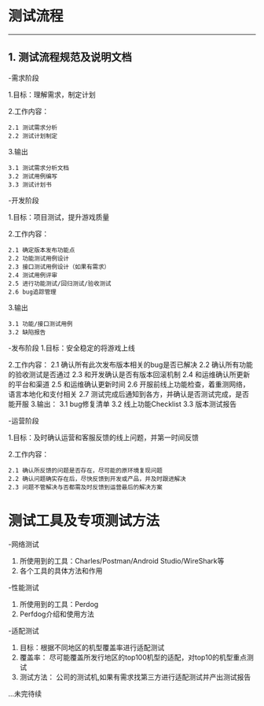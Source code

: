 # 测试流程
----
## 1. 测试流程规范及说明文档
-需求阶段

  1.目标：理解需求，制定计划
  
  2.工作内容：
  
    2.1 测试需求分析
    2.2 测试计划制定
    
  3.输出
  
    3.1 测试需求分析文档
    3.2 测试用例编写
    3.3 测试计划书
    
 -开发阶段
 
  1.目标：项目测试，提升游戏质量
 
  2.工作内容：
  
    2.1 确定版本发布功能点
    2.2 功能测试用例设计
    2.3 接口测试用例设计（如果有需求）
    2.4 测试用例评审
    2.5 进行功能测试/回归测试/验收测试
    2.6 bug追踪管理
    
  3.输出
  
    3.1 功能/接口测试用例
    3.2 缺陷报告
    
-发布阶段
  1.目标：安全稳定的将游戏上线
  
  2.工作内容：
    2.1 确认所有此次发布版本相关的bug是否已解决
    2.2 确认所有功能的验收测试是否通过
    2.3 和开发确认是否有版本回滚机制
    2.4 和运维确认所更新的平台和渠道
    2.5 和运维确认更新时间
    2.6 开服前线上功能检查，着重测网络，语言本地化和支付相关
    2.7 测试完成后通知到各方，并确认是否测试完成，是否能开服
  3.输出：
    3.1 bug修复清单
    3.2 线上功能Checklist
    3.3 版本测试报告
    
-运营阶段

  1.目标：及时确认运营和客服反馈的线上问题，并第一时间反馈
  
  2.工作内容： 
  
    2.1 确认所反馈的问题是否存在，尽可能的原环境复现问题
    2.2 确认问题确实存在后，尽快反馈到开发或产品，并及时跟进解决
    2.3 问题不管解决与否都需及时反馈到运营最后的解决方案
    
    
# 测试工具及专项测试方法

-网络测试
  1. 所使用到的工具：Charles/Postman/Android Studio/WireShark等
  2. 各个工具的具体方法和作用
  
-性能测试
  1.  所使用到的工具：Perdog
  2.  Perfdog介绍和使用方法

-适配测试
  1. 目标：根据不同地区的机型覆盖率进行适配测试
  2. 覆盖率： 尽可能覆盖所发行地区的top100机型的适配，对top10的机型重点测试
  3. 测试方法： 公司的测试机,如果有需求找第三方进行适配测试并产出测试报告


...未完待续


